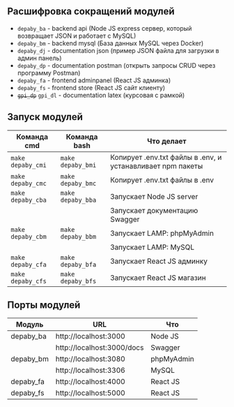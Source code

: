 ## Расшифровка сокращений модулей

- `depaby_ba` - backend api (Node JS express сервер, который возвращает JSON и работает с MySQL)
- `depaby_bm` - backend mysql (База данных MySQL через Docker)
- `depaby_dj` - documentation json (пример JSON файла для загрузки в админ панель)
- `depaby_dp` - documentation postman (открыть запросы CRUD через программу Postman)
- `depaby_fa` - frontend adminpanel (React JS админка)
- `depaby_fs` - frontend store (React JS сайт клиенту)
- ~~`gpi_dp`~~ `gpi_dl` - documentation latex (курсовая с рамкой)

## Запуск модулей
| Команда cmd       | Команда bash      | Что делает                                                 |
| ----------------- | ----------------- | ---------------------------------------------------------- |
| `make depaby_cmi` | `make depaby_bmi` | Копирует .env.txt файлы в .env, и устанавливает npm пакеты |
| `make depaby_cmc` | `make depaby_bmc` | Копирует .env.txt файлы в .env                             |
| `make depaby_cba` | `make depaby_bba` | Запускает Node JS server                                   |
|                   |                   | Запускает документацию Swagger                             |
| `make depaby_cbm` | `make depaby_bbm` | Запускает LAMP: phpMyAdmin                                 |
|                   |                   | Запускает LAMP: MySQL                                      |
| `make depaby_cfa` | `make depaby_bfa` | Запускает React JS админку                                 |
| `make depaby_cfs` | `make depaby_bfs` | Запускает React JS магазин                                 |

## Порты модулей
| Модуль    | URL                        | Что        |
| --------- | -------------------------- | ---------- |
| depaby_ba | http://localhost:3000      | Node JS    |
|           | http://localhost:3000/docs | Swagger    |
| depaby_bm | http://localhost:3080      | phpMyAdmin |
|           | http://localhost:3306      | MySQL      |
| depaby_fa | http://localhost:4000      | React JS   |
| depaby_fs | http://localhost:5000      | React JS   |
